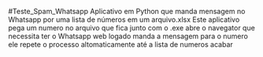 #Teste_Spam_Whatsapp
Aplicativo em Python que manda mensagem no Whatsapp por uma lista de números em um arquivo.xlsx
Este aplicativo pega um numero no arquivo que fica junto com o .exe abre o navegator que necessita ter o Whatsapp web logado manda a mensagem para o numero ele repete o processo altomaticamente até a lista de numeros acabar 
